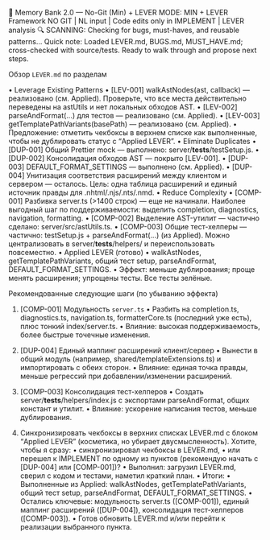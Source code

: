 🤖 Memory Bank 2.0 — No-Git (Min) + LEVER
  MODE: MIN + LEVER Framework
  NO GIT | NL input | Code edits only in IMPLEMENT | LEVER analysis
  🔍 SCANNING: Checking for bugs, must-haves, and reusable patterns...
  Quick note: Loaded LEVER.md, BUGS.md, MUST_HAVE.md; cross-checked with source/tests. Ready to walk through and propose next steps.

  Обзор `LEVER.md` по разделам

  • Leverage Existing Patterns
    • [LEV-001] walkAstNodes(ast, callback) — реализовано (см. Applied). Проверьте, что все места действительно переведены на astUtils и нет локальных обходов AST.
    • [LEV-002] parseAndFormat(...) для тестов — реализовано (см. Applied).
    • [LEV-003] getTemplatePathVariants(basePath) — реализовано (см. Applied).
    • Предложение: отметить чекбоксы в верхнем списке как выполненные, чтобы не дублировать статус с “Applied LEVER”.
  • Eliminate Duplicates
    • [DUP-001] Общий Prettier mock — выполнено: server/__tests__/testSetup.js.
    • [DUP-002] Консолидация обходов AST — покрыто [LEV-001].
    • [DUP-003] DEFAULT_FORMAT_SETTINGS — выполнено (см. Applied).
    • [DUP-004] Унитизация соответствия расширений между клиентом и сервером — осталось. Цель: одна таблица расширений и единый источник правды для .nhtml/.njs/.nts/.nmd.
  • Reduce Complexity
    • [COMP-001] Разбивка server.ts (>1400 строк) — еще не начинали. Наиболее выгодный шаг по поддерживаемости: выделить completion, diagnostics, navigation, formatting.
    • [COMP-002] Выделение AST-утилит — частично сделано: server/src/astUtils.ts.
    • [COMP-003] Общие тест-хелперы — частично: testSetup.js + parseAndFormat(...) (из Applied). Можно централизовать в server/__tests__/helpers/ и переиспользовать повсеместно.
  • Applied LEVER (готово)
    • walkAstNodes, getTemplatePathVariants, общий тест setup, parseAndFormat, DEFAULT_FORMAT_SETTINGS.
    • Эффект: меньше дублирования; проще менять расширения; упрощены тесты. Все тесты зелёные.


  Рекомендованные следующие шаги (по убыванию эффекта)

  1) [COMP-001] Модульность `server.ts`
    • Разбить на completion.ts, diagnostics.ts, navigation.ts, formatterCore.ts (последний уже есть), плюс тонкий index/server.ts.
    • Влияние: высокая поддерживаемость, более быстрые точечные изменения.

  2) [DUP-004] Единый маппинг расширений клиент/сервер
    • Вынести в общий модуль (например, shared/templateExtensions.ts) и импортировать с обеих сторон.
    • Влияние: единая точка правды, меньше регрессий при добавлении/изменении расширений.

  3) [COMP-003] Консолидация тест-хелперов
    • Создать server/__tests__/helpers/index.js с экспортами parseAndFormat, общих констант и утилит.
    • Влияние: ускорение написания тестов, меньше дублирования.

  4) Синхронизировать чекбоксы в верхних списках LEVER.md с блоком “Applied LEVER” (косметика, но убирает двусмысленность).
  Хотите, чтобы я сразу:
  • синхронизировал чекбоксы в LEVER.md,
  • или перешел к IMPLEMENT по одному из пунктов (рекомендую начать с [DUP-004] или [COMP-001])?
  • Выполнил: загрузил LEVER.md, сверил с кодом и тестами, наметил краткий план.
  • Итоги:
    • Выполненные из Applied: walkAstNodes, getTemplatePathVariants, общий тест setup, parseAndFormat, DEFAULT_FORMAT_SETTINGS.
    • Остались ключевые: модульность server.ts ([COMP-001]), единый маппинг расширений ([DUP-004]), консолидация тест-хелперов ([COMP-003]).
    • Готов обновить LEVER.md и/или перейти к реализации выбранного пункта.